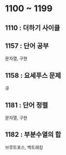 # 1100 ~ 1199


## 1110 : 더하기 사이클

## 1157 : 단어 공부
문자열, 구현

## 1158 : 요세푸스 문제
큐

## 1181 : 단어 정렬
문자열, 구현

## 1182 : 부분수열의 합
브루트포스, 백트래킹